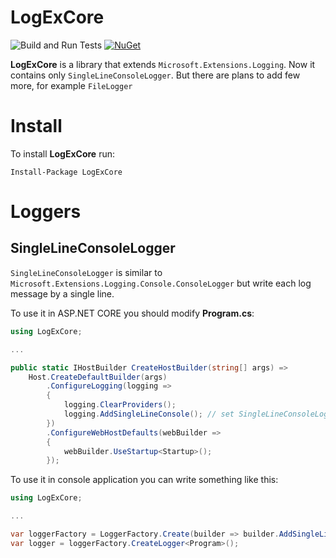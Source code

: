 # LogExCore
![Build and Run Tests](https://github.com/mezm/LogExCore/workflows/Build%20and%20Run%20Tests/badge.svg?branch=master)
[![NuGet](https://img.shields.io/nuget/v/LogExCore.svg)](https://www.nuget.org/packages/LogExCore/) 

**LogExCore** is a library that extends `Microsoft.Extensions.Logging`.
Now it contains only `SingleLineConsoleLogger`. But there are plans to add few more, for example `FileLogger`

# Install
To install **LogExCore** run:
```
Install-Package LogExCore
```

# Loggers
## SingleLineConsoleLogger
`SingleLineConsoleLogger` is similar to `Microsoft.Extensions.Logging.Console.ConsoleLogger` but write each log message by a single line.

To use it in ASP.NET CORE you should modify **Program.cs**:
```csharp
using LogExCore;

...

public static IHostBuilder CreateHostBuilder(string[] args) =>
    Host.CreateDefaultBuilder(args)
        .ConfigureLogging(logging =>
        {
            logging.ClearProviders();
            logging.AddSingleLineConsole(); // set SingleLineConsoleLoggerProvider
        })
        .ConfigureWebHostDefaults(webBuilder =>
        {
            webBuilder.UseStartup<Startup>();
        });
```
To use it in console application you can write something like this:
```csharp
using LogExCore;

...

var loggerFactory = LoggerFactory.Create(builder => builder.AddSingleLineConsole());
var logger = loggerFactory.CreateLogger<Program>();
